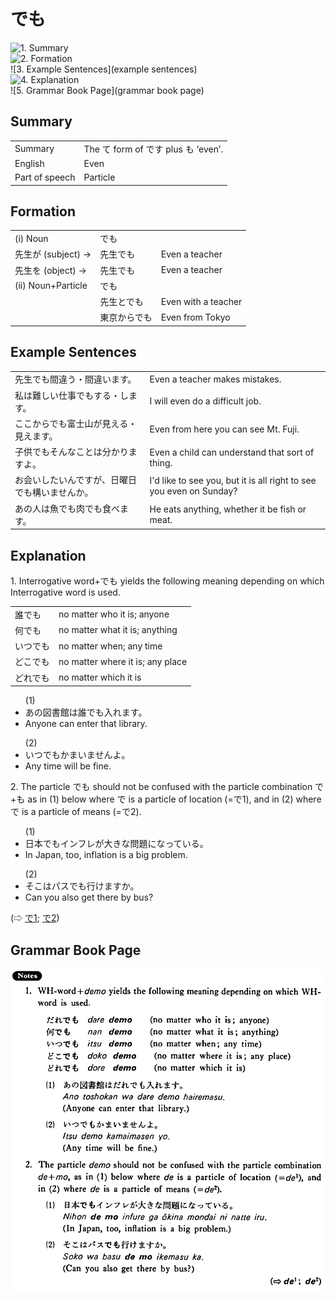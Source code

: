 # でも

![1. Summary](summary)<br>
![2. Formation](formation)<br>
![3. Example Sentences](example sentences)<br>
![4. Explanation](explanation)<br>
![5. Grammar Book Page](grammar book page)<br>


## Summary

<table><tr>   <td>Summary</td>   <td>The て form of です plus も ‘even’.</td></tr><tr>   <td>English</td>   <td>Even</td></tr><tr>   <td>Part of speech</td>   <td>Particle</td></tr></table>

## Formation

<table class="table"> <tbody><tr class="tr head"> <td class="td"><span class="numbers">(i)</span> <span> <span class="bold">Noun</span></span></td> <td class="td"><span class="concept">でも</span> </td> <td class="td"><span>&nbsp;</span></td> </tr> <tr class="tr"> <td class="td"><span>先生が</span><span> (subject) →</span></td> <td class="td"><span>先生<span class="concept">でも</span></span> </td> <td class="td"><span>Even a teacher</span></td> </tr> <tr class="tr"> <td class="td"><span>先生を</span><span> (object) →</span></td> <td class="td"><span>先生<span class="concept">でも</span></span> </td> <td class="td"><span>Even a teacher</span></td> </tr> <tr class="tr head"> <td class="td"><span class="numbers">(ii)</span> <span> <span class="bold">Noun+Particle</span></span></td> <td class="td"><span class="concept">でも</span> </td> <td class="td"><span>&nbsp;</span></td> </tr> <tr class="tr"> <td class="td"><span>&nbsp;</span></td> <td class="td"><span>先生<span class="concept">とでも</span></span> </td> <td class="td"><span>Even with a teacher</span></td> </tr> <tr class="tr"> <td class="td"><span>&nbsp;</span></td> <td class="td"><span>東京<span class="concept">からでも</span></span> </td> <td class="td"><span>Even from Tokyo</span></td> </tr></tbody></table>

## Example Sentences

<table><tr>   <td>先生でも間違う・間違います。</td>   <td>Even a teacher makes mistakes.</td></tr><tr>   <td>私は難しい仕事でもする・します。</td>   <td>I will even do a difficult job.</td></tr><tr>   <td>ここからでも富士山が見える・見えます。</td>   <td>Even from here you can see Mt. Fuji.</td></tr><tr>   <td>子供でもそんなことは分かりますよ。</td>   <td>Even a child can understand that sort of thing.</td></tr><tr>   <td>お会いしたいんですが、日曜日でも構いませんか。</td>   <td>I'd like to see you, but it is all right to see you even on Sunday?</td></tr><tr>   <td>あの人は魚でも肉でも食べます。</td>   <td>He eats anything, whether it be fish or meat.</td></tr></table>

## Explanation

<p>1. Interrogative word+<span class="cloze">でも</span> yields the following meaning depending on which Interrogative word is used.</p>  <table class="table"> <tbody> <tr class="tr"> <td class="td">誰<span class="cloze">でも</span></td> <td class="td">no matter who it is; anyone</td> </tr> <tr class="tr"> <td class="td">何<span class="cloze">でも</span></td> <td class="td">no matter what it is; anything</td> </tr> <tr class="tr"> <td class="td">いつ<span class="cloze">でも</span></td> <td class="td">no matter when; any time</td> </tr> <tr class="tr"> <td class="td">どこ<span class="cloze">でも</span></td> <td class="td">no matter where it is; any place</td> </tr> <tr class="tr"> <td class="td">どれ<span class="cloze">でも</span></td> <td class="td">no matter which it is</td> </tr> </tbody> </table>  <ul>(1) <li>あの図書館は誰<span class="cloze">でも</span>入れます。</li> <li>Anyone can enter that library.</li> </ul>  <ul>(2) <li>いつ<span class="cloze">でも</span>かまいませんよ。</li> <li>Any time will be fine.</li> </ul>  <p>2. The particle <span class="cloze">でも</span> should not be confused with the particle combination で+も as in (1) below where で is a particle of location (=で1), and in (2) where で is a particle of means (=で2).</p>  <ul>(1) <li>日本でもインフレが大きな問題になっている。</li> <li>In Japan, too, inflation is a big problem.</li> </ul>  <ul>(2) <li>そこはパスでも行けますか。</li> <li>Can you also get there by bus?</li> </ul>  <p>(⇨ <a href="#㊦ で (1)">で1</a>; <a href="#㊦ で (2)">で2</a>)</p>

## Grammar Book Page

![](../img/Basicでも.png)

